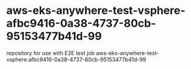 # aws-eks-anywhere-test-vsphere-afbc9416-0a38-4737-80cb-95153477b41d-99
repository for use with E2E test job aws-eks-anywhere-test-vsphere:afbc9416-0a38-4737-80cb-95153477b41d-99
